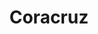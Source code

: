 ---
title: Coracruz
date: 
draft: false

# descripcion
description : Pulsera en plata 925 de largo regulable.

materials: Plata 925

color: 

dimensions: Largo 16,5cm  extensible a 19,5cm

code: 03-09-0849

type: "Pulseras"

categories: []

price: $4.060,00

price_eftvo: $3.455,00

# Images
# first image will be shown in the product page
images:
  # - image: "images/path_to_image"
  # La ubicacion de las imagenes es imagenes/Pulseras/Pulseras.Plata/03-09-0849-coracruz
  - image: "./images/pulseras/plata/03-09-0849-coracruz_a.jpg"
---